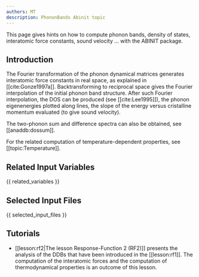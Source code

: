 ```yaml
---
authors: MT
description: PhononBands Abinit topic
---
```

<!--
This file is automatically generated by mksite.py. All changes will be lost.
Change the input yaml files or the python code
-->

This page gives hints on how to compute phonon bands, density of states, interatomic force constants, sound
velocity ... with the ABINIT package.

## Introduction

The Fourier transformation of the phonon dynamical matrices generates
interatomic force constants in real space, as explained in
[[cite:Gonze1997a]]. Backtransforming to reciprocal space gives the Fourier
interpolation of the initial phonon band structure. After such Fourier
interpolation, the DOS can be produced (see [[cite:Lee1995]]), the phonon
eigenenergies plotted along lines, the slope of the energy versus cristalline
momentum evaluated (to give sound velocity).

The two-phonon sum and difference spectra can also be obtained, see
[[anaddb:dossum]].

For the related computation of temperature-dependent properties, see
[[topic:Temperature]].



## Related Input Variables

{{ related_variables }}

## Selected Input Files

{{ selected_input_files }}

## Tutorials

* [[lesson:rf2|The lesson Response-Function 2 (RF2)]] presents the analysis of the DDBs that have been introduced in the [[lesson:rf1]]. The computation of the interatomic forces and the computation of thermodynamical properties is an outcome of this lesson.

